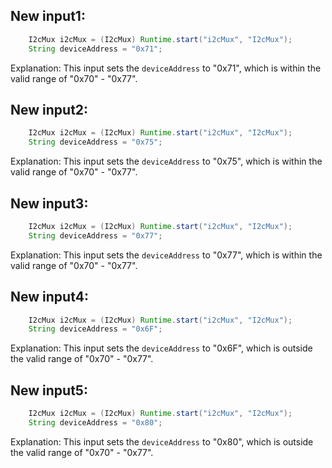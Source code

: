 ## New input1:
```java
    I2cMux i2cMux = (I2cMux) Runtime.start("i2cMux", "I2cMux");
    String deviceAddress = "0x71";
```
Explanation: This input sets the `deviceAddress` to "0x71", which is within the valid range of "0x70" - "0x77".

## New input2:
```java
    I2cMux i2cMux = (I2cMux) Runtime.start("i2cMux", "I2cMux");
    String deviceAddress = "0x75";
```
Explanation: This input sets the `deviceAddress` to "0x75", which is within the valid range of "0x70" - "0x77".

## New input3:
```java
    I2cMux i2cMux = (I2cMux) Runtime.start("i2cMux", "I2cMux");
    String deviceAddress = "0x77";
```
Explanation: This input sets the `deviceAddress` to "0x77", which is within the valid range of "0x70" - "0x77".

## New input4:
```java
    I2cMux i2cMux = (I2cMux) Runtime.start("i2cMux", "I2cMux");
    String deviceAddress = "0x6F";
```
Explanation: This input sets the `deviceAddress` to "0x6F", which is outside the valid range of "0x70" - "0x77".

## New input5:
```java
    I2cMux i2cMux = (I2cMux) Runtime.start("i2cMux", "I2cMux");
    String deviceAddress = "0x80";
```
Explanation: This input sets the `deviceAddress` to "0x80", which is outside the valid range of "0x70" - "0x77".